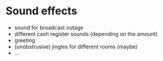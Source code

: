 # Sound effects

* sound for broadcast outage
* different cash register sounds (depending on the amount)
* greeting
* (unobstrusive) jingles for different rooms (maybe)
* ...